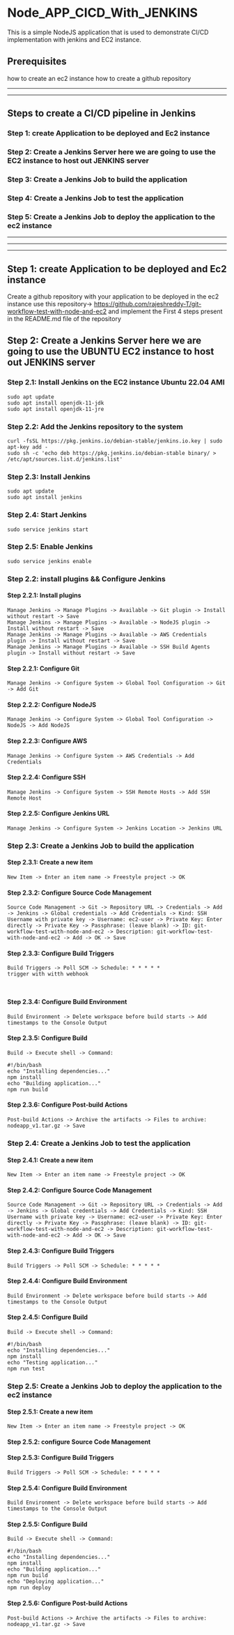 <!-- CI/CD implementation with git JENKINS Automation server  to ec2 instance-->

# Node_APP_CICD_With_JENKINS

This is a simple NodeJS application that is used to demonstrate CI/CD implementation with jenkins and EC2 instance.

## Prerequisites
how to create an ec2 instance
how to create a github repository

------------------------------------------------------------
------------------------------------------------------------
## Steps to create a CI/CD pipeline in Jenkins
### Step 1: create Application to be deployed and Ec2 instance
### Step 2: Create a Jenkins Server here we are going to use the EC2 instance to host out JENKINS server 
### Step 3: Create a Jenkins Job to build the application
### Step 4: Create a Jenkins Job to test the application
### Step 5: Create a Jenkins Job to deploy the application to the ec2 instance


------------------------------------------------------------
------------------------------------------------------------
------------------------------------------------------------
## Step 1: create Application to be deployed and Ec2 instance
Create a github repository with your application to be deployed in the ec2 instance
 use this repository-> https://github.com/rajeshreddy-T/git-workflow-test-with-node-and-ec2  and implement the First 4 steps present in the README.md file of the repository

## Step 2: Create a Jenkins Server here we are going to use the UBUNTU EC2 instance to host out JENKINS server
### Step 2.1: Install Jenkins on the EC2 instance Ubuntu 22.04 AMI
```
sudo apt update
sudo apt install openjdk-11-jdk
sudo apt install openjdk-11-jre

```
### Step 2.2: Add the Jenkins repository to the system
```
curl -fsSL https://pkg.jenkins.io/debian-stable/jenkins.io.key | sudo apt-key add -
sudo sh -c 'echo deb https://pkg.jenkins.io/debian-stable binary/ > /etc/apt/sources.list.d/jenkins.list'
```
### Step 2.3: Install Jenkins
```
sudo apt update
sudo apt install jenkins
```
### Step 2.4: Start Jenkins
```
sudo service jenkins start
```
### Step 2.5: Enable Jenkins
```
sudo service jenkins enable
```


### Step 2.2: install plugins && Configure Jenkins
#### Step 2.2.1: Install plugins
```
Manage Jenkins -> Manage Plugins -> Available -> Git plugin -> Install without restart -> Save
Manage Jenkins -> Manage Plugins -> Available -> NodeJS plugin -> Install without restart -> Save
Manage Jenkins -> Manage Plugins -> Available -> AWS Credentials plugin -> Install without restart -> Save
Manage Jenkins -> Manage Plugins -> Available -> SSH Build Agents plugin -> Install without restart -> Save
```
#### Step 2.2.1: Configure Git
```
Manage Jenkins -> Configure System -> Global Tool Configuration -> Git -> Add Git
```
#### Step 2.2.2: Configure NodeJS
```
Manage Jenkins -> Configure System -> Global Tool Configuration -> NodeJS -> Add NodeJS
```
#### Step 2.2.3: Configure AWS
```
Manage Jenkins -> Configure System -> AWS Credentials -> Add Credentials
```
#### Step 2.2.4: Configure SSH
```
Manage Jenkins -> Configure System -> SSH Remote Hosts -> Add SSH Remote Host
```
#### Step 2.2.5: Configure Jenkins URL
```
Manage Jenkins -> Configure System -> Jenkins Location -> Jenkins URL
```

### Step 2.3: Create a Jenkins Job to build the application
#### Step 2.3.1: Create a new item
```
New Item -> Enter an item name -> Freestyle project -> OK
```
#### Step 2.3.2: Configure Source Code Management
```
Source Code Management -> Git -> Repository URL -> Credentials -> Add -> Jenkins -> Global credentials -> Add Credentials -> Kind: SSH Username with private key -> Username: ec2-user -> Private Key: Enter directly -> Private Key -> Passphrase: (leave blank) -> ID: git-workflow-test-with-node-and-ec2 -> Description: git-workflow-test-with-node-and-ec2 -> Add -> OK -> Save
```
#### Step 2.3.3: Configure Build Triggers
```
Build Triggers -> Poll SCM -> Schedule: * * * * *
trigger with witth webhook



```
#### Step 2.3.4: Configure Build Environment
```
Build Environment -> Delete workspace before build starts -> Add timestamps to the Console Output
```
#### Step 2.3.5: Configure Build
```
Build -> Execute shell -> Command:
```
```
#!/bin/bash
echo "Installing dependencies..."
npm install
echo "Building application..."
npm run build
```
#### Step 2.3.6: Configure Post-build Actions
```
Post-build Actions -> Archive the artifacts -> Files to archive: nodeapp_v1.tar.gz -> Save
```
### Step 2.4: Create a Jenkins Job to test the application
#### Step 2.4.1: Create a new item
```
New Item -> Enter an item name -> Freestyle project -> OK
```
#### Step 2.4.2: Configure Source Code Management
```
Source Code Management -> Git -> Repository URL -> Credentials -> Add -> Jenkins -> Global credentials -> Add Credentials -> Kind: SSH Username with private key -> Username: ec2-user -> Private Key: Enter directly -> Private Key -> Passphrase: (leave blank) -> ID: git-workflow-test-with-node-and-ec2 -> Description: git-workflow-test-with-node-and-ec2 -> Add -> OK -> Save
```
#### Step 2.4.3: Configure Build Triggers
```
Build Triggers -> Poll SCM -> Schedule: * * * * *
```
#### Step 2.4.4: Configure Build Environment
```
Build Environment -> Delete workspace before build starts -> Add timestamps to the Console Output
```
#### Step 2.4.5: Configure Build
```
Build -> Execute shell -> Command:
```
```
#!/bin/bash
echo "Installing dependencies..."
npm install
echo "Testing application..."
npm run test
```

### Step 2.5: Create a Jenkins Job to deploy the application to the ec2 instance
#### Step 2.5.1: Create a new item
```
New Item -> Enter an item name -> Freestyle project -> OK
```
#### Step 2.5.2: configure Source Code Management



#### Step 2.5.3: Configure Build Triggers
```
Build Triggers -> Poll SCM -> Schedule: * * * * *
```
#### Step 2.5.4: Configure Build Environment
```
Build Environment -> Delete workspace before build starts -> Add timestamps to the Console Output
```
#### Step 2.5.5: Configure Build
```
Build -> Execute shell -> Command:
```
```
#!/bin/bash
echo "Installing dependencies..."
npm install
echo "Building application..."
npm run build
echo "Deploying application..."
npm run deploy
```
#### Step 2.5.6: Configure Post-build Actions
```
Post-build Actions -> Archive the artifacts -> Files to archive: nodeapp_v1.tar.gz -> Save
```

